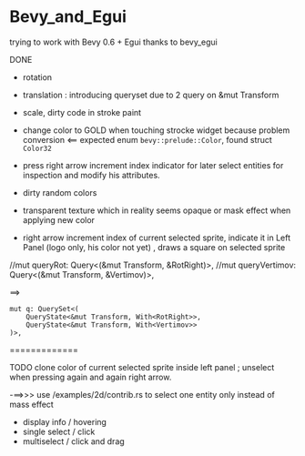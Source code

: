 # Bevy_and_Egui

trying to work with Bevy 0.6 + Egui thanks to bevy_egui

DONE
+ rotation
+ translation : introducing queryset due to 2 query on &mut Transform

+ scale, dirty code in stroke paint
+ change color to GOLD when touching strocke widget because problem conversion <== expected enum `bevy::prelude::Color`, found struct `Color32`
+ press right arrow increment index indicator for later select entities for inspection and modify his attributes. 
+ dirty random colors
+ transparent texture which in reality seems opaque or mask effect when applying new color
+ right arrow increment index of current selected sprite, indicate it in Left Panel (logo only, his color not yet) , draws a square on selected sprite

//mut queryRot: Query<(&mut Transform, &RotRight)>,
//mut queryVertimov: Query<(&mut Transform, &Vertimov)>,

==>

    mut q: QuerySet<(
        QueryState<&mut Transform, With<RotRight>>,  
        QueryState<&mut Transform, With<Vertimov>>
    )>,

=============

TODO
clone color of current selected sprite inside left panel ; unselect when pressing again and again right arrow.

-==>>> use /examples/2d/contrib.rs to select one entity only instead of mass effect

- display info / hovering
- single select / click
- multiselect / click and drag
